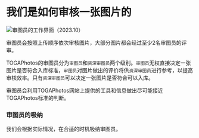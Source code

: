 # 我们是如何审核一张图片的

![审图员的工作界面（2023.10）](https://source.794td.cn/TOGA/guideline/screen_interface.png)

审图员会按照上传顺序依次审核图片，大部分图片都会经过至少2名审图员的评审。

TOGAPhotos的审图员分为`审图员`和`资深审图员`两个级别。`审图员`无权直接决定一张图片是否符合入库标准，`审图员`对图片做出的评价将供`资深审图员`进行参考，以提高审核效率。只有`资深审图员`可以决定一张图片是否符合可以入库。

审图员会利用TOGAPhotos网站上提供的工具和信息做出尽可能接近TOGAPhotos标准的判断。

### 审图员的吸纳

我们会根据实际情况，在合适的时机吸纳审图员。
